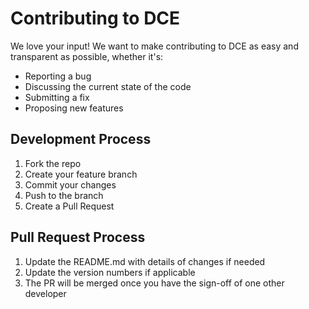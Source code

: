 # Contributing to DCE

We love your input! We want to make contributing to DCE as easy and transparent as possible, whether it's:

- Reporting a bug
- Discussing the current state of the code
- Submitting a fix
- Proposing new features

## Development Process
1. Fork the repo
2. Create your feature branch
3. Commit your changes
4. Push to the branch
5. Create a Pull Request

## Pull Request Process
1. Update the README.md with details of changes if needed
2. Update the version numbers if applicable
3. The PR will be merged once you have the sign-off of one other developer
